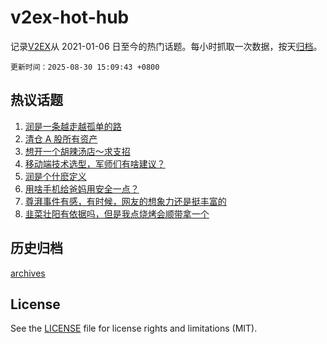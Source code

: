 # v2ex-hot-hub

 记录[V2EX](https://www.v2ex.com/)从 2021-01-06 日至今的热门话题。每小时抓取一次数据，按天[归档](archives)。

`更新时间：2025-08-30 15:09:43 +0800`

## 热议话题

1. [润是一条越走越孤单的路](https://www.v2ex.com/t/1155849)
1. [清仓 A 股所有资产](https://www.v2ex.com/t/1155795)
1. [想开一个胡辣汤店～求支招](https://www.v2ex.com/t/1155799)
1. [移动端技术选型，军师们有啥建议？](https://www.v2ex.com/t/1155817)
1. [润是个什麽定义](https://www.v2ex.com/t/1155909)
1. [用啥手机给爸妈用安全一点？](https://www.v2ex.com/t/1155914)
1. [尊湃事件有感，有时候，网友的想象力还是挺丰富的](https://www.v2ex.com/t/1155840)
1. [韭菜壮阳有依据吗，但是我点烧烤会顺带拿一个](https://www.v2ex.com/t/1155842)

## 历史归档

[archives](archives)

## License

See the [LICENSE](LICENSE) file for license rights and limitations (MIT).
